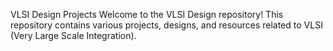 VLSI Design Projects
Welcome to the VLSI Design repository! This repository contains various projects, designs, and resources related to VLSI (Very Large Scale Integration).
